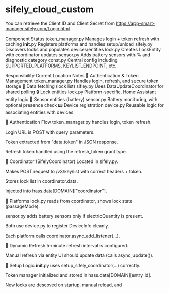 # sifely_cloud_custom

You can retrieve the Client ID and Client Secret from
https://app-smart-manager.sifely.com/Login.html


Component	Status
token_manager.py	Manages login + token refresh with caching
__init__.py	Registers platforms and handles setup/unload
sifely.py	Discovers locks and populates devices/entities
lock.py	Creates LockEntity with coordinator updates
sensor.py	Adds battery sensors with % and diagnostic category
const.py	Central config including SUPPORTED_PLATFORMS, KEYLIST_ENDPOINT, etc.

Responsibility	Current Location	Notes
🔐 Authentication & Token Management	token_manager.py	Handles login, refresh, and secure token storage
🔄 Data fetching (lock list)	sifley.py	Uses DataUpdateCoordinator for shared polling
🔒 Lock entities	lock.py	Platform-specific, Home Assistant entity logic
🔋 Sensor entities (battery)	sensor.py	Battery monitoring, with optional presence check
📟 Device registration	device.py	Reusable logic for associating entities with devices


🔐 Authentication Flow
 token_manager.py handles login, token refresh.

 Login URL is POST with query parameters.

 Token extracted from "data.token" in JSON response.

 Refresh token handled using the refresh_token grant type.

🔄 Coordinator (SifelyCoordinator)
 Located in sifely.py.

 Makes POST request to /v3/key/list with correct headers + token.

 Stores lock list in coordinator.data.

 Injected into hass.data[DOMAIN]["coordinator"].

🔧 Platforms
 lock.py reads from coordinator, shows lock state (passageMode).

 sensor.py adds battery sensors only if electricQuantity is present.

 Both use device.py to register DeviceInfo cleanly.

 Each platform calls coordinator.async_add_listener(...).

🔁 Dynamic Refresh
 5-minute refresh interval is configured.

 Manual refresh via entity UI should update data (calls async_update()).

🔧 Setup Logic
 __init__.py uses setup_sifely_coordinator(...) correctly.

 Token manager initialized and stored in hass.data[DOMAIN][entry_id].


New locks are descoved on startup, manual reload, and
